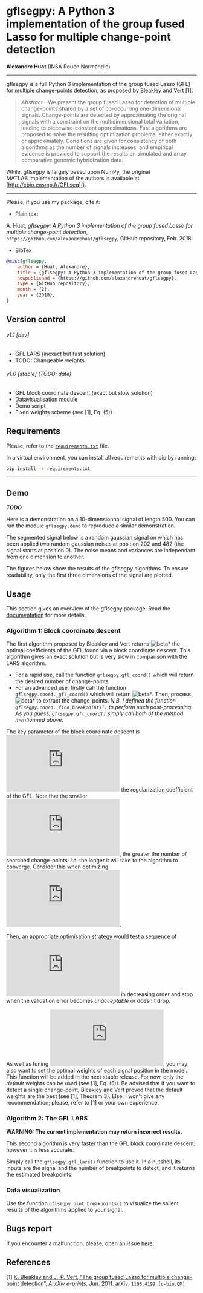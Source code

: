 # gflsegpy: A Python 3 implementation of the group fused Lasso for multiple change-point detection
__Alexandre Huat__ (INSA Rouen Normandie)

----

gflsegpy is a full Python 3 implementation of the group fused Lasso (GFL) for multiple change-points detection,
as proposed by Bleakley and Vert [1].

> _Abstract_—We present the group fused Lasso for detection of multiple change-points shared by a set of co-occurring one-dimensional signals. Change-points are detected by approximating the original signals with a constraint on the multidimensional total variation, leading to piecewise-constant approximations. Fast algorithms are proposed to solve the resulting optimization problems, either exactly or approximately. Conditions are given for consistency of both algorithms as the number of signals increases, and empirical evidence is provided to support the results on simulated and array comparative genomic hybridization data.

While, gflsegpy is largely based upon NumPy, the original MATLAB implementation of the authors is available at [http://cbio.ensmp.fr/GFLseg]().

----

Please, if you use my package, cite it:
* Plain text

A. Huat, _gflsegpy: A Python 3 implementation of the group fused Lasso for multiple change-point detection_, `https://github.com/alexandrehuat/gflsegpy`, GitHub repository, Feb. 2018.

* BibTex

```bib
@misc{gflsegpy,
	author = {Huat, Alexandre},
	title = {gflsegpy: A Python 3 implementation of the group fused Lasso for multiple change-point detection},
	howpublished = {https://github.com/alexandrehuat/gflsegpy},
	type = {GitHub repository},
	month = {2},
	year = {2018},
}
```

## Version control

###### v1.1 [dev]

* GFL LARS (inexact but fast solution)
* TODO: Changeable weights

###### v1.0 [stable] (TODO: date)
* GFL block coordinate descent (exact but slow solution)
* Datavisualisation module
* Demo script
* Fixed weights scheme (see [1], Eq. (5))

## Requirements

Please, refer to the [`requirements.txt`](requirements.txt) file.

In a virtual environment, you can install all requirements with pip by running:

```sh
pip install -r requirements.txt
```

----

## Demo

___TODO___

Here is a demonstration on a 10-dimensionnal signal of length 500. You can run the module `gflsegpy.demo` to reproduce a similar demonstration.

The segmented signal below is a random gaussian signal on which has been applied two random gaussian noises
at position 202 and  482 (the signal starts at position 0).
The noise means and variances are independant from one dimension to another.

The figures below show the results of the gflsegpy algorithms.
To ensure readability, only the first three dimensions of the signal are plotted. 


## Usage

This section gives an overview of the gflsegpy package. Read the [documentation](docs/build/html/index.html) for more details.

### Algorithm 1: Block coordinate descent

The first algorithm proposed by Bleakley and Vert returns ![beta*](https://latex.codecogs.com/gif.latex?%5Cbeta^*)
the optimal coefficients of the GFL found via a block coordinate descent.
This algorithm gives an exact solution but is very slow in comparison with the LARS algorithm.

* For a rapid use, call the function `gflsegpy.gfl_coord()` which will return the desired number of change-points.
* For an advanced use, firstly call the function `gflsegpy.coord._gfl_coord()` which will return ![beta*](https://latex.codecogs.com/gif.latex?%5Cbeta^*).
Then, process ![beta*](https://latex.codecogs.com/gif.latex?%5Cbeta^*) to extract the change-points.
_N.B. I defined the function `gflsegpy.coord._find_breakpoints()` to perform such post-processing.
As you guess, `gflsegpy.gfl_coord()` simply call both of the method mentionned above._

The key parameter of the block coordinate descent is ![lambda](https://latex.codecogs.com/gif.latex?%5Clambda) the regularization coefficient of the GFL.
Note that the smaller ![lambda](https://latex.codecogs.com/gif.latex?%5Clambda), the greater the number of searched change-points;
_i.e._ the longer it will take to the algorithm to converge. Consider this when optimizing ![lambda](https://latex.codecogs.com/gif.latex?%5Clambda).

Then, an appropriate optimisation strategy would test a sequence of ![lambda](https://latex.codecogs.com/gif.latex?%5Clambda)
in decreasing order and stop when the validation error becomes _unacceptable_ or doesn't drop.

As well as tuning ![lambda](https://latex.codecogs.com/gif.latex?%5Clambda), you may also want to set the optimal weights of each signal position in the model.
This function will be added in the next stable release. For now, only the _default_ weights can be used (see [1], Eq. (5)).
Be advised that if you want to detect a single change-point,
Bleakley and Vert proved that the default weights are the best (see [1], Theorem 3).
Else, I won't give any recommendation; please, refer to [1] or your own experience.

### Algorithm 2: The GFL LARS

__WARNING: The current implementation may return incorrect results.__

This second algorithm is very faster than the GFL block coordinate descent, however it is less accurate.

Simply call the `gflsegpy.gfl_lars()` function to use it. In a nutshell, its inputs are the signal and the number of breakpoints to detect, and it returns the estimated breakpoints.

### Data visualization

Use the function `gflsegpy.plot_breakpoints()` to visualize the salient results of the algorithms applied to your signal.

## Bugs report

If you encounter a malfunction, please, open an issue [here](https://github.com/alexandrehuat/gflsegpy/issues).

## References

[1] [K. Bleakley and J.-P. Vert, “The group fused Lasso for multiple change-point detection”, _ArxXiv e-prints_, Jun. 2011. arXiv: `1106.4199 [q-bio.QM]`](docs/2011-The_group_fused_Lasso_for_multiple_change-point_detection.pdf)
